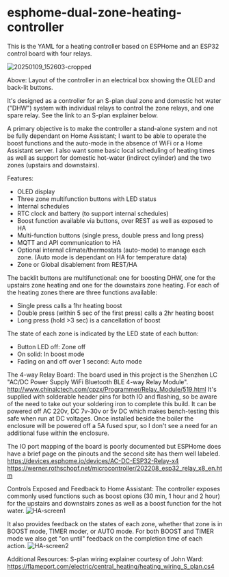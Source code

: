 # esphome-dual-zone-heating-controller

This is the YAML for a heating controller based on ESPHome and an ESP32 control board with four relays. 

![20250109_152603-cropped](https://github.com/user-attachments/assets/7383f497-5f0b-4594-a1be-1189d921672c)

Above: Layout of the controller in an electrical box showing the OLED and back-lit buttons.

It's designed as a controller for an S-plan dual zone and domestic hot water ("DHW") system with individual relays to control the zone relays, and one spare relay.
See the link to an S-plan explainer below.

A primary objective is to make the controller a stand-alone system and not be fully dependant on Home Assistant; I want to be able to operate the boost functions and the auto-mode in the absence of WiFi or a Home Assistant server. I also want some basic local scheduling of heating times as well as support for domestic hot-water (indirect cylinder) and the two zones (upstairs and downstairs).

Features:
 - OLED display
 - Three zone multifunction buttons with LED status
 - Internal schedules
 - RTC clock and battery (to support internal schedules)
 - Boost function available via buttons, over REST as well as exposed to HA
 - Multi-function buttons (single press, double press and long press)
 - MQTT and API communication to HA
 - Optional internal climate/thermostats (auto-mode) to manage each zone. (Auto mode is dependant on HA for temperature data)
 - Zone or Global disablement from REST/HA

The backlit buttons are multifunctional: one for boosting DHW, one for the upstairs zone heating and one for the downstairs zone heating. 
For each of the heating zones there are three functions available:
  - Single press calls a 1hr heating boost
  - Double press (within 5 sec of the first press) calls a 2hr heating boost
  - Long press (hold >3 sec) is a cancellation of boost

The state of each zone is indicated by the LED state of each button:
  - Button LED off: Zone off
  - On solid: In boost mode
  - Fading on and off over 1 second: Auto mode

The 4-way Relay Board:
The board used in this project is the Shenzhen LC "AC/DC Power Supply WiFi Bluetooth BLE 4-way Relay Module". 
http://www.chinalctech.com/cpzx/Programmer/Relay_Module/519.html
It's supplied with solderable header pins for both IO and flashing, so be aware of the need to take out your soldering iron to complete this build. 
It can be powered off AC 220v, DC 7v-30v or 5v DC which makes bench-testing this safe when run at DC voltages. Once installed beside the boiler the enclosure will be powered off a 5A fused spur, so I don't see a need for an additional fuse within the enclosure. 

The IO port mapping of the board is poorly documented but ESPHome does have a brief page on the pinouts and the second site has them well labeled.
https://devices.esphome.io/devices/AC-DC-ESP32-Relay-x4
https://werner.rothschopf.net/microcontroller/202208_esp32_relay_x8_en.htm

Controls Exposed and Feedback to Home Assistant:
The controller exposes commonly used functions such as boost opions (30 min, 1 hour and 2 hour) for the upstairs and downstairs zones as well as a boost function for the hot water. 
![HA-screen1](https://github.com/user-attachments/assets/5cb6633a-0480-4367-ad9f-962a77ada3b8)

It also provides feedback on the states of each zone, whether that zone is in BOOST mode, TIMER moder, or AUTO mode. For both BOOST and TIMER mode we also get "on until" feedback on the completion time of each action. 
![HA-screen2](https://github.com/user-attachments/assets/ca0305a7-b6b1-44fe-8c40-a8bba1dfc599)


Additional Resources:
S-plan wiring explainer courtesy of John Ward: https://flameport.com/electric/central_heating/heating_wiring_S_plan.cs4
